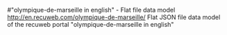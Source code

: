 #"olympique-de-marseille in english" - Flat file data model
http://en.recuweb.com/olympique-de-marseille/
Flat JSON file data model of the recuweb portal "olympique-de-marseille in english"
